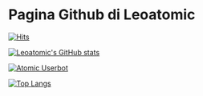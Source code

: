 # Pagina Github di Leoatomic

[![Hits](https://hits.seeyoufarm.com/api/count/incr/badge.svg?url=https%3A%2F%2Fgithub.com%2Fgjbae1212%2Fhit-counter&count_bg=%23000000&title_bg=%23000000&icon=battle-dot-net.svg&icon_color=%23FF0000&title=Hits&edge_flat=false)](https://github.com/leoatomic)

[![Leoatomic's GitHub stats](https://github-readme-stats.vercel.app/api?username=leoatomic&show_icons=true&theme=dark)
](https://github.com/leoatomic) 

[![Atomic Userbot](https://github-readme-stats.vercel.app/api/pin/?username=leoatomic&repo=userbot&theme=dark)](https://github.com/leoatomic/userbot)

[![Top Langs](https://github-readme-stats.vercel.app/api/top-langs/?username=leoatomic&layout=default&theme=dark)](https://github.com/leoatomic)
